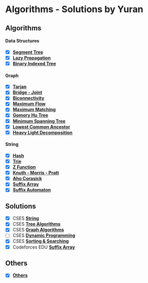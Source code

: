 # Algorithms - Solutions by Yuran

## Algorithms

#### Data Structures
+ [x] [**Segment Tree**](Algorithms/Data%20Structures/SegmentTree.cpp)
+ [x] [**Lazy Propagation**](Algorithms/Data%20Structures/LazyPropagation.cpp)
+ [x] [**Binary Indexed Tree**](Algorithms/Data%20Structures/Binary-Indexed-Tree.cpp)

#### Graph
+ [x] [**Tarjan**](Algorithms/Graph/Tarjan.cpp)
+ [x] [**Bridge - Joint**](Algorithms/Graph/Bridge%20-%20Joint.cpp)
+ [x] [**Biconnectivity**](Algorithms/Graph/Biconnectivity.cpp)
+ [x] [**Maximum Flow**](Algorithms/Graph/Flow)
+ [x] [**Maximum Matching**](Algorithms/Graph/Maximum%20Matching)
+ [x] [**Gomory Hu Tree**](https://github.com/yuran1811/Competitive-Programming/blob/main/C%2B%2B/OJ/VNOI/Practice/MCQUERY.cpp)
+ [x] [**Minimum Spanning Tree**](Algorithms/Graph/Kruskal.cpp)
+ [x] [**Lowest Common Ancestor**](Algorithms/Graph/Tree/LCA.cpp)
+ [x] [**Heavy Light Decomposition**](Algorithms/Graph/Tree/HLD_SegTree.cpp)

#### String
+ [x] [**Hash**](Algorithms/String/Hash.cpp)
+ [x] [**Trie**](Algorithms/String/Trie.cpp)
+ [x] [**Z Function**](Algorithms/String/Z_Function.cpp)
+ [x] [**Knuth - Morris - Pratt**](Algorithms/String/KMP(Knuth-Morris-Pratt).cpp)
+ [x] [**Aho Corasick**](Algorithms/String/Aho%20Corasick.cpp)
+ [x] [**Suffix Array**](Algorithms/String/Suffix%20Array.cpp)
+ [x] [**Suffix Automaton**](Algorithms/String/Suffix%20Automaton.cpp)

## Solutions
+ [x] CSES [**String**](Solutions/CSES/String)
+ [x] CSES [**Tree Algorithms**](Solutions/CSES/Tree%20Algorithms)
+ [x] CSES [**Graph Algorithms**](Solutions/CSES/Graph%20Algorithms)
+ [ ] CSES [**Dynamic Programming**](Solutions/CSES/Dynamic%20Programming)
+ [x] CSES [**Sorting & Searching**](Solutions/CSES/Sorting%26Searching)
+ [x] Codeforces EDU [**Suffix Array**](Solutions/Codeforces_Edu/Suffix%20Array)

## Others
+ [x] [**Others**](Others)

